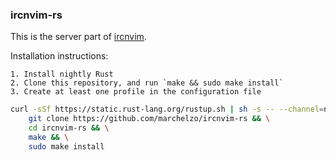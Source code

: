 ### ircnvim-rs

This is the server part of [ircnvim](https://github.com/marchelzo/ircnvim).

Installation instructions:

    1. Install nightly Rust
    2. Clone this repository, and run `make && sudo make install`
    3. Create at least one profile in the configuration file

```sh
curl -sSf https://static.rust-lang.org/rustup.sh | sh -s -- --channel=nightly && \
    git clone https://github.com/marchelzo/ircnvim-rs && \
    cd ircnvim-rs && \
    make && \
    sudo make install
```
